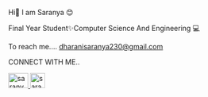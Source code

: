 Hi👋 I am Saranya 😊

Final Year Student✨Computer Science And Engineering 💻

To reach me....
dharanisaranya230@gmail.com

CONNECT WITH ME..

<a href="https://www.linkedin.com/in/saranyaperiyasamy31" target="blank"> <img align="centre" src="https://github.com/user-attachments/assets/1ad4b6c2-de6d-4c91-b917-724984d31049" alt="saranya" height="30" width="40"/> </a> 
<a href="@dharanisaranya21" target="blank"> <img align="centre" src="https://github.com/user-attachments/assets/1bb68687-a3a2-48ec-ba17-0c571111233a" alt="saranya" height="30" width="30"/> </a> 


